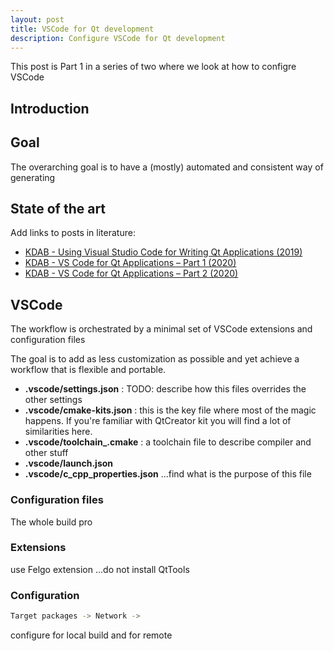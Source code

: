 ```yaml
---
layout: post
title: VSCode for Qt development
description: Configure VSCode for Qt development 
---
```


This post is Part 1 in a series of two where we look at how to configre VSCode

## Introduction

## Goal

The overarching goal is to have a (mostly) automated and consistent way of generating

## State of the art

Add links to posts in literature:

- [KDAB - Using Visual Studio Code for Writing Qt Applications (2019)](https://www.kdab.com/using-visual-studio-code-for-writing-qt-applications/)
- [KDAB - VS Code for Qt Applications – Part 1 (2020)](https://www.kdab.com/using-visual-studio-code-for-qt-apps-pt-1/)
- [KDAB - VS Code for Qt Applications – Part 2 (2020)](https://www.kdab.com/using-visual-studio-code-for-qt-apps-pt-2/)

## VSCode

The workflow is orchestrated by a minimal set of VSCode extensions and configuration files

The goal is to add as less customization as possible and yet achieve a workflow that is flexible and portable.

- **.vscode/settings.json** : TODO: describe how this files overrides the other settings  
- **.vscode/cmake-kits.json** : this is the key file where most of the magic happens. If you're familiar with QtCreator kit you will find a lot of similarities here.
- **.vscode/toolchain_<xxx>.cmake** : a toolchain file to describe compiler and other stuff
- **.vscode/launch.json**
- **.vscode/c_cpp_properties.json** ...find what is the purpose of this file

### Configuration files

The whole build pro

### Extensions

use Felgo extension
...do not install QtTools

### Configuration

``` bash
Target packages -> Network -> 
```

configure for local build and for remote